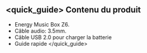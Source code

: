 ## <quick_guide> Contenu du produit

* Energy Music Box Z6.
* Câble audio: 3.5mm.
* Câble USB 2.0 pour charger la batterie
* Guide rapide
</quick_guide>
